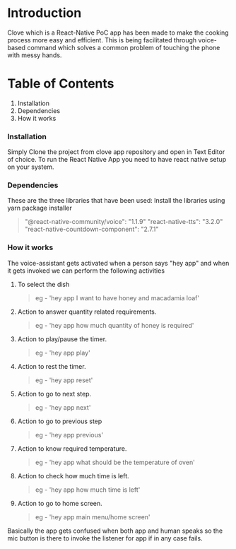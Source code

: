 # Introduction

Clove which is a React-Native PoC app has been made to make the cooking process more easy and efficient. This is being facilitated through voice-based command which solves a common problem of touching the phone with messy hands.

# Table of Contents

1.  Installation
2.  Dependencies
3.  How it works

### Installation

Simply Clone the project from clove app repository and open in Text Editor of choice. To run the React Native App you need to have react native setup on your system.

### Dependencies

These are the three libraries that have been used:
Install the libraries using yarn package installer

> "@react-native-community/voice": "1.1.9"
> "react-native-tts": "3.2.0"
> "react-native-countdown-component": "2.7.1"

### How it works

The voice-assistant gets activated when a person says "hey app" and when it gets invoked we can perform the following activities

1. To select the dish
   > eg - 'hey app I want to have honey and macadamia loaf'
2. Action to answer quantity related requirements.
   > eg - 'hey app how much quantity of honey is required'
3. Action to play/pause the timer.
   > eg - 'hey app play'
4. Action to rest the timer.
   > eg - 'hey app reset'
5. Action to go to next step.
   > eg - 'hey app next'
6. Action to go to previous step
   > eg - 'hey app previous'
7. Action to know required temperature.
   > eg - 'hey app what should be the temperature of oven'
8. Action to check how much time is left.
   > eg - 'hey app how much time is left'
9. Action to go to home screen.
   > eg - 'hey app main menu/home screen'

Basically the app gets confused when both app and human speaks so the mic button is there to invoke the listener for app if in any case fails.
